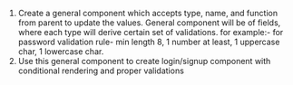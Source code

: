 1. Create a general component which accepts type, name, and function from parent to update the values. General component will be of fields, where each type will derive certain set of validations.
for example:- for password validation rule- min length 8, 1 number at least, 1 uppercase char, 1 lowercase char.
2. Use this general component to create login/signup component with conditional rendering and proper validations
